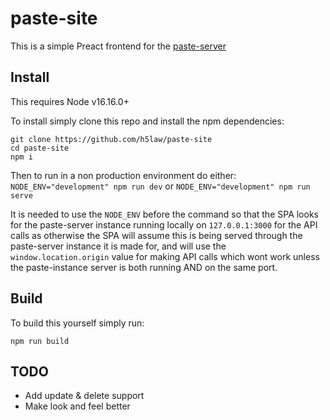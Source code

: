 # paste-site

This is a simple Preact frontend for the [paste-server](https://github.com/h5law/paste-server)

## Install

This requires Node v16.16.0+

To install simply clone this repo and install the npm dependencies:
```
git clone https://github.com/h5law/paste-site
cd paste-site
npm i
```

Then to run in a non production environment do either:
`NODE_ENV="development" npm run dev` or `NODE_ENV="development" npm run serve`

It is needed to use the `NODE_ENV` before the command so that the SPA looks for
the paste-server instance running locally on `127.0.0.1:3000` for the API calls
as otherwise the SPA will assume this is being served through the paste-server
instance it is made for, and will use the `window.location.origin` value for
making API calls which wont work unless the paste-instance server is both
running AND on the same port.

## Build

To build this yourself simply run:
```
npm run build
```

## TODO

- Add update & delete support
- Make look and feel better
